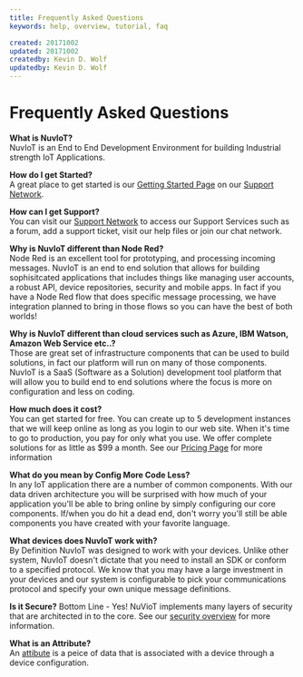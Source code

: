 ```yaml
---
title: Frequently Asked Questions
keywords: help, overview, tutorial, faq

created: 20171002
updated: 20171002
createdby: Kevin D. Wolf
updatedby: Kevin D. Wolf
---
```

# Frequently Asked Questions

**What is NuvIoT?**  
NuvIoT is an End to End Development Environment for building Industrial strength IoT Applications.

**How do I get Started?**  
A great place to get started is our [Getting Started Page](http://support.nuviot.com/help.html#/GettingStarted.md) on our [Support Network](http://support.nuviot.com).

**How can I get Support?**  
You can visit our [Support Network](http://support.nuviot.com) to access our Support Services such as a forum, add a support ticket, visit our help files or join our chat network.

**Why is NuvIoT different than Node Red?**  
Node Red is an excellent tool for prototyping, and processing incoming messages.  NuvIoT is an end to 
end solution that allows for building sophisitcated applications that includes things like managing 
user accounts, a robust API, device repositories, security and mobile apps.  In fact if you have a Node Red
flow that does specific message processing, we have integration planned to bring in those flows so you 
can have the best of both worlds!

**Why is NuvIoT different than cloud services such as Azure, IBM Watson, Amazon Web Service etc..?**  
Those are great set of infrastructure components that can be used to build solutions, in fact our platform
will run on many of those components. NuvIoT is a SaaS (Software as a Solution) development tool platform that will 
allow you to build end to end solutions where the focus is more on configuration and less on coding.    

**How much does it cost?**  
You can get started for free.  You can create up to 5 development instances that we will keep online as long 
as you login to our web site.  When it's time to go to production, you pay for only what you use.  We offer 
complete solutions for as little as $99 a month.  See our [Pricing Page](https://www.IoTAppStudio.com/info/Pricing) for more information

**What do you mean by Config More Code Less?**  
In any IoT application there are a number of common components.  With our data driven architecture you will
be surprised with how much of your application you'll be able to bring online by simply configuring our core 
components.  If/when you do hit a dead end, don't worry you'll still be able components you have created with
your favorite language.

**What devices does NuvIoT work with?**  
By Definition NuvIoT was designed to work with your devices.  Unlike other system, NuvIoT doesn't dictate that you need
to install an SDK or conform to a specified protocol.  We know that you may have a large investment in your devices
and our system is configurable to pick your communications protocol and specify your own unique message definitions. 

**Is it Secure?**
Bottom Line - Yes!  NuVioT implements many layers of security that are architected in to the core.  See our [security overview](./Security/Index.md) for more information.

**What is an Attribute?**  
An [attibute](./Workflows/Attributes.md) is a peice of data that is associated with a device through a device configuration.


